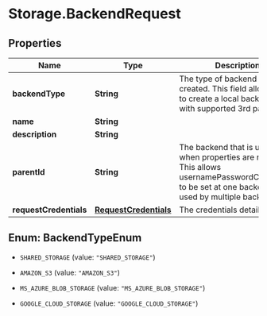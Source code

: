 # Storage.BackendRequest

## Properties
Name | Type | Description | Notes
------------ | ------------- | ------------- | -------------
**backendType** | **String** | The type of backend that is created. This field allows users to create a local backend or with supported 3rd parties. | [optional] 
**name** | **String** |  | [optional] 
**description** | **String** |  | [optional] 
**parentId** | **String** | The backend that is used for when properties are not set. This allows usernamePasswordCredentials to be set at one backend and used by multiple backends. | [optional] 
**requestCredentials** | [**RequestCredentials**](RequestCredentials.md) | The credentials details | [optional] 


<a name="BackendTypeEnum"></a>
## Enum: BackendTypeEnum


* `SHARED_STORAGE` (value: `"SHARED_STORAGE"`)

* `AMAZON_S3` (value: `"AMAZON_S3"`)

* `MS_AZURE_BLOB_STORAGE` (value: `"MS_AZURE_BLOB_STORAGE"`)

* `GOOGLE_CLOUD_STORAGE` (value: `"GOOGLE_CLOUD_STORAGE"`)




